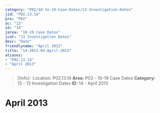 ```yaml
---
category: "P02/10-to-19-Case-Dates/13-Investigation-Dates"
jid: "P02.13.14"
pro: "P02"
ac: "13"
id: "14"
jarea: "10-19 Case Dates"
jcat: "13 Investigation Dates"
desc: "Date"
friendlyname: "April 2013"
title: "14-2013-04-April-2013"
aliases: 
- "P02.13.14"
- "April 2013"
---
```

>[!info]- Location: P02.13.14
>**Area:** P02 - 10-19 Case Dates
>**Category:** 13 - 13 Investigation Dates
>**ID:** 14 - April 2013

# April 2013
